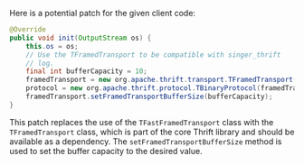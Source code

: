 Here is a potential patch for the given client code:

```java
@Override
public void init(OutputStream os) {
    this.os = os;
    // Use the TFramedTransport to be compatible with singer_thrift
    // log.
    final int bufferCapacity = 10;
    framedTransport = new org.apache.thrift.transport.TFramedTransport(new org.apache.thrift.transport.TIOStreamTransport(os));
    protocol = new org.apache.thrift.protocol.TBinaryProtocol(framedTransport);
    framedTransport.setFramedTransportBufferSize(bufferCapacity);
}
```

This patch replaces the use of the `TFastFramedTransport` class with the `TFramedTransport` class, which is part of the core Thrift library and should be available as a dependency. The `setFramedTransportBufferSize` method is used to set the buffer capacity to the desired value.